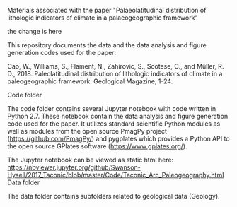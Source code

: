 Materials associated with the paper "Palaeolatitudinal distribution of lithologic indicators of climate in a palaeogeographic framework"

the change is here 

This repository documents the data and the data analysis and figure generation codes used for the paper:

Cao, W., Williams, S., Flament, N., Zahirovic, S., Scotese, C., and Müller, R. D., 2018. Paleolatitudinal distribution of lithologic indicators of climate in a paleogeographic framework. Geological Magazine, 1-24.

Code folder

The code folder contains several Jupyter notebook with code written in Python 2.7. These notebook contain the data analysis and figure generation code used for the paper. It utilizes standard scientific Python modules as well as modules from the open source PmagPy project (https://github.com/PmagPy/) and pygplates which provides a Python API to the open source GPlates software (https://www.gplates.org/).

The Jupyter notebook can be viewed as static html here: https://nbviewer.jupyter.org/github/Swanson-Hysell/2017_Taconic/blob/master/Code/Taconic_Arc_Paleogeography.html
Data folder

The data folder contains subfolders related to geological data (Geology).

